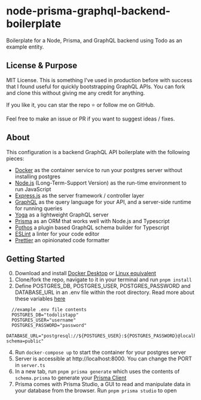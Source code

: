 # node-prisma-graphql-backend-boilerplate
Boilerplate for a Node, Prisma, and GraphQL backend using Todo as an example entity.


## License & Purpose

MIT License. This is something I've used in production before with success that I found useful for quickly bootstrapping GraphQL APIs. You can fork and clone this without giving me any credit for anything. 

If you like it, you can star the repo ⭐️ or follow me on GitHub.

Feel free to make an issue or PR if you want to suggest ideas / fixes.

## About

This configuration is a backend GraphQL API boilerplate with the following pieces:

- [Docker](https://www.docker.com/) as the container service to run your postgres server without installing postgres
- [Node.js](https://nodejs.org/en/) (Long-Term-Support Version) as the run-time environment to run JavaScript
- [Express.js](https://expressjs.com/) as the server framework / controller layer
- [GraphQL](https://graphql.org/) as the query language for your API, and a server-side runtime for running queries
- [Yoga](https://the-guild.dev/graphql/yoga-server) as a lightweight GraphQL server
- [Prisma](https://www.prisma.io/) as an ORM that works well with Node.js and Typescript 
- [Pothos](https://pothos-graphql.dev/) a plugin based GraphQL schema builder for Typescript
- [ESLint](https://eslint.org/) a linter for your code editor
- [Prettier](https://prettier.io/) an opinionated code formatter

## Getting Started

0. Download and install [Docker Desktop](https://www.docker.com/products/docker-desktop) or [Linux equivalent](https://docs.docker.com/install/linux/docker-ce/ubuntu/)
1. Clone/fork the repo, navigate to it in your terminal and run `pnpm install`
2. Define POSTGRES_DB, POSTGRES_USER, POSTGRES_PASSWORD and DATABASE_URL in an .env file within the root directory. Read more about these variables [here](https://hub.docker.com/_/postgres)
```
  //example .env file contents
  POSTGRES_DB="todolistapp"
  POSTGRES_USER="username"
  POSTGRES_PASSWORD="password"
  DATABASE_URL="postgresql://${POSTGRES_USER}:${POSTGRES_PASSWORD}@localhost:5432/${POSTGRES_DB}?schema=public"
```
4. Run `docker-compose up` to start the container for your postgres server 
5. Server is accessible at http://localhost:8000. You can change the PORT in `server.ts`
4. In a new tab, run `pnpm prisma generate` which uses the contents of `schema.prisma` to generate your [Prisma Client](https://www.prisma.io/docs/concepts/components/prisma-client)
5. Prisma comes with Prisma Studio, a GUI to read and manipulate data in your database from the browser. Run `pnpm prisma studio` to open

